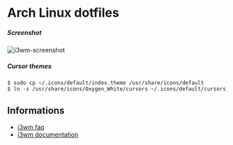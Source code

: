 # Arch Linux dotfiles

##### Screenshot

![i3wm-screenshot](https://static.tuxico.com/i3wm/preview.png)

##### Cursor themes

```
$ sudo cp ~/.icons/default/index.theme /usr/share/icons/default
$ ln -s /usr/share/icons/Oxygen_White/cursors ~/.icons/default/cursors
```

## Informations

* [i3wm faq](https://faq.i3wm.org/questions/)
* [i3wm documentation](http://i3wm.org/docs/)

